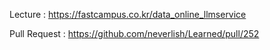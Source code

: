 Lecture : https://fastcampus.co.kr/data_online_llmservice

Pull Request : https://github.com/neverlish/Learned/pull/252
